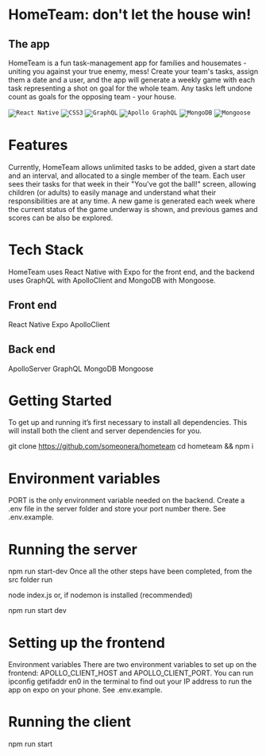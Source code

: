 # HomeTeam: don't let the house win!

## The app 
HomeTeam is a fun task-management app for families and housemates - uniting you against your true enemy, mess!
Create your team's tasks, assign them a date and a user, and the app will generate a weekly game with each task representing a shot on goal for the whole team. Any tasks left undone count as goals for the opposing team - your house.

<code><img alt="React Native" src="https://img.shields.io/badge/-React%20Native-61dafb?logo=react&logoColor=white&style=for-the-badge"></code>
<code><img alt="CSS3" src="https://img.shields.io/badge/-CSS3-1572B6?logo=css3&logoColor=white&style=for-the-badge"></code>
<code><img alt="GraphQL" src="https://img.shields.io/badge/-GraphQL-e434aa?logo=graphql&logoColor=white&style=for-the-badge"></code>
<code><img alt="Apollo GraphQL" src="https://img.shields.io/badge/-Apollo%20GraphQL-311c87?logo=apollo-graphql&logoColor=white&style=for-the-badge"></code>
<code><img alt="MongoDB" src="https://img.shields.io/badge/-CSS3-1572B6?logo=css3&logoColor=white&style=for-the-badge"></code>
<code><img alt="Mongoose" src="https://img.shields.io/badge/-CSS3-1572B6?logo=css3&logoColor=white&style=for-the-badge"></code>


# Features

Currently, HomeTeam allows unlimited tasks to be added, given a start date and an interval, and allocated to a single member of the team. Each user sees their tasks for that week in their "You've got the ball!" screen, allowing children (or adults) to easily manage and understand what their responsibilities are at any time. A new game is generated each week where the current status of the game underway is shown, and previous games and scores can be also be explored.

# Tech Stack

HomeTeam uses React Native with Expo for the front end, and the backend uses GraphQL with ApolloClient and MongoDB with Mongoose.

## Front end

React Native
Expo
ApolloClient

## Back end

ApolloServer
GraphQL
MongoDB
Mongoose

# Getting Started

To get up and running it’s first necessary to install all dependencies. This will install both the client and server dependencies for you.

git clone https://github.com/someonera/hometeam
cd hometeam && npm i

# Environment variables

PORT is the only environment variable needed on the backend. Create a .env file in the server folder and store your port number there. See .env.example.

# Running the server

npm run start-dev
Once all the other steps have been completed, from the src folder run

node index.js
or, if nodemon is installed (recommended)

npm run start dev

# Setting up the frontend

Environment variables
There are two environment variables to set up on the frontend: APOLLO_CLIENT_HOST and APOLLO_CLIENT_PORT.
You can run ipconfig getifaddr en0 in the terminal to find out your IP address to run the app on expo on your phone. See .env.example.

# Running the client

npm run start
